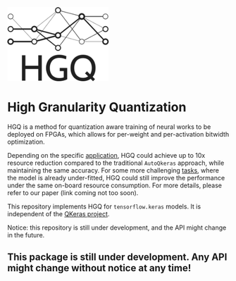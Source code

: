 <img src="docs/_static/logo.svg" alt="HGQ-logo" width="230"/>


# High Granularity Quantization

HGQ is a method for quantization aware training of neural works to be deployed on FPGAs, which allows for per-weight and per-activation bitwidth optimization.

Depending on the specific [application](https://arxiv.org/abs/2006.10159), HGQ could achieve up to 10x resource reduction compared to the traditional `AutoQkeras` approach, while maintaining the same accuracy. For some more challenging [tasks](https://arxiv.org/abs/2202.04976), where the model is already under-fitted, HGQ could still improve the performance under the same on-board resource consumption. For more details, please refer to our paper (link coming not too soon).

This repository implements HGQ for `tensorflow.keras` models. It is independent of the [QKeras project](https://github.com/google/qkeras).

Notice: this repository is still under development, and the API might change in the future.


## This package is still under development. Any API might change without notice at any time!
